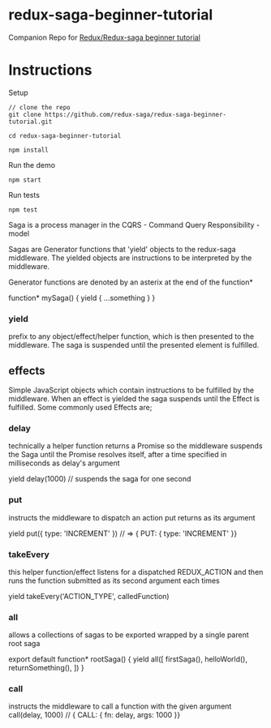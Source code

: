 # redux-saga-beginner-tutorial
Companion Repo for [Redux/Redux-saga beginner tutorial](https://github.com/redux-saga/redux-saga/blob/master/docs/introduction/BeginnerTutorial.md)

# Instructions

Setup

```
// clone the repo
git clone https://github.com/redux-saga/redux-saga-beginner-tutorial.git

cd redux-saga-beginner-tutorial

npm install
```

Run the demo

```
npm start
```

Run tests

```
npm test
```
Saga is a process manager in the CQRS - Command Query Responsibility - model

Sagas are Generator functions that 'yield' objects to the redux-saga middleware. The yielded objects are instructions to be interpreted by the middleware.

Generator functions are denoted by an asterix at the end of the function*

function* mySaga() {
  yield { ...something }
}

### yield
prefix to any object/effect/helper function, which is then presented to the middleware.
The saga is suspended until the presented element is fulfilled.

## effects
Simple JavaScript objects which contain instructions to be fulfilled by the middleware.
When an effect is yielded the saga suspends until the Effect is fulfilled.  Some commonly used Effects are;

### delay
technically a helper function
returns a Promise so the middleware suspends the Saga until the Promise resolves
itself, after a time specified in milliseconds as delay's argument

yield delay(1000) //  suspends the saga for one second

### put
instructs the middleware to dispatch an action put returns as its argument

yield put({ type: 'INCREMENT' }) // => { PUT: { type: 'INCREMENT' }}

### takeEvery
this helper function/effect listens for a dispatched REDUX_ACTION and then runs
the function submitted as its second argument each times

yield takeEvery('ACTION_TYPE', calledFunction)

### all
allows a collections of sagas to be exported wrapped by a single parent root saga

export default function* rootSaga() {
  yield all([
      firstSaga(),
      helloWorld(),
      returnSomething(),
    ])
}

### call
instructs the middleware to call a function with the given argument
call(delay, 1000)  // { CALL: { fn: delay, args: 1000 }}
